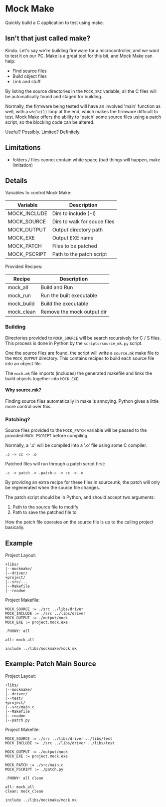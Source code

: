 # Mock Make

Quickly build a C application to test using
make.

## Isn't that just called make?

Kinda. Let's say we're building firmware for a
microcontroller, and we want to test it on our
PC. Make is a great tool for this bit, and Mock
Make can help:

- Find source files
- Build object files
- Link and stuff

By listing the source directories in the
`MOCK_SRC` variable, all the C files will be
automatically found and staged for building.

Normally, the firmware being tested will have
an involved 'main' function as well, with a
`while(1)` loop at the end, which makes the
firmware difficult to test. Mock Make offers
the ability to 'patch' some source files using
a patch script, so the blocking code can be
altered.

Useful? Possibly. Limited? Definitely.

## Limitations

-  folders / files cannot contain white space
   (bad things will happen, make limitation)

## Details

Variables to control Mock Make:

| Variable     | Description                   |
| --------     | ----------		       |
| MOCK_INCLUDE | Dirs to include (-I)          |
| MOCK_SOURCE  | Dirs to walk for souce files  |
| MOCK_OUTPUT  | Output directory path         |
| MOCK_EXE     | Output EXE name               |
| MOCK_PATCH   | Files to be patched           |
| MOCK_PSCRIPT | Path to the patch script      |

Provided Recipes:

| Recipe       | Description                   |
| ------       | ----------		               |
| mock_all     | Build and Run                 |
| mock_run     | Run the built executable      |
| mock_build   | Build the executable          |
| mock_clean   | Remove the mock output dir    |

### Building

Directories provided to `MOCK_SOURCE` will be
search recursively for C / S files. This
process is done in Python by the
`scripts/source_mk.py` script.

One the source files are found, the script will
write a `source.mk` make file to the
`MOCK_OUTPUT` directory. This contains recipes
to build each source file into an object file. 

The `mock.mk` file imports (includes) the
generated makefile and links the build objects
together into `MOCK_EXE`.

#### Why source.mk?

Finding source files automatically in make is
annoying. Python gives a little more control
over this.

### Patching?

Source files provided to the `MOCK_PATCH`
variable will be passed to the provided
`MOCK_PSCRIPT` before compiling.

Normally, a '.c' will be compiled into a '.o'
file using some C compiler.

    .c -> cc -> .o

Patched files will run through a patch script
first:

    .c -> patch -> .patch.c -> cc -> .o

By providing an extra recipe for these files in
source.mk, the patch will only be regenerated
when the source file changes. 

The patch script should be in Python, and
should accept two arguments:

1.  Path to the source file to modify
2.  Path to save the patched file to

How the patch file operates on the source file
is up to the calling project basically. 

## Example

Project Layout:

```
+libs/
|--mockmake/
|--driver/
+project/
|--src/...
|--Makefile
|--readme
```

Project Makefile:

``` make
MOCK_SOURCE := ./src ../libs/driver
MOCK_INCLUDE := ./src ../libs/driver
MOCK_OUTPUT := ./output/mock
MOCK_EXE := project.mock.exe

.PHONY: all

all: mock_all

include ../libs/mockmake/mock.mk
```

## Example: Patch Main Source

Project Layout:

```
+libs/
|--mockmake/
|--driver/
|--test/
+project/
|--src/main.c
|--Makefile
|--readme
|--patch.py
```

Project Makefile:

``` make
MOCK_SOURCE := ./src ../libs/driver ../libs/test
MOCK_INCLUDE := ./src ../libs/driver ../libs/test

MOCK_OUTPUT := ./output/mock
MOCK_EXE := project.mock.exe

MOCK_PATCH := ./src/main.c
MOCK_PSCRIPT := ./patch.py

.PHONY: all clean

all: mock_all
clean: mock_clean

include ../libs/mockmake/mock.mk
```
